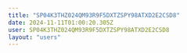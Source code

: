 ```yaml
---
title: "SP04K3THZ024QM93R9F5DXTZSPY98ATXD2E2CSD8"
date: 2024-11-11T01:00:20.305Z
user: SP04K3THZ024QM93R9F5DXTZSPY98ATXD2E2CSD8
layout: "users"
---
```

    